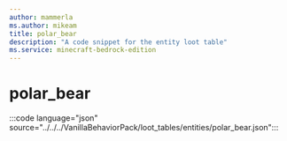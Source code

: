 ```yaml
---
author: mammerla
ms.author: mikeam
title: polar_bear
description: "A code snippet for the entity loot table"
ms.service: minecraft-bedrock-edition
---
```


# polar_bear

:::code language="json" source="../../../VanillaBehaviorPack/loot_tables/entities/polar_bear.json":::
